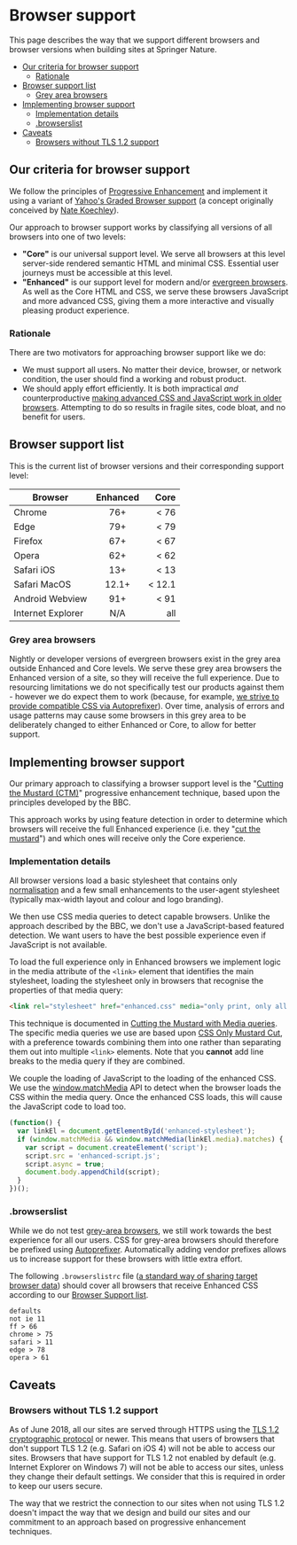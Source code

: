 # Browser support

This page describes the way that we support different browsers and browser versions when building sites at Springer Nature.

* [Our criteria for browser support](#our-criteria-for-browser-support)
  * [Rationale](#rationale)
* [Browser support list](#browser-support-list)
  * [Grey area browsers](#grey-area-browsers)
* [Implementing browser support](#implementing-browser-support)
  * [Implementation details](#implementation-details)
  * [.browserslist](#browserslist)
* [Caveats](#caveats)
  * [Browsers without TLS 1.2 support](#browsers-without-tls-12-support)

## Our criteria for browser support

We follow the principles of [Progressive Enhancement](progressive-enhancement.md) and implement it using a variant of [Yahoo's Graded Browser support](https://github.com/yui/yui3/wiki/Graded-Browser-Support) (a concept originally conceived by [Nate Koechley](https://web.archive.org/web/20060304042737/http://developer.yahoo.net/yui/articles/gbs/gbs.html)).

Our approach to browser support works by classifying all versions of all browsers into one of two levels:

* **"Core"** is our universal support level. We serve all browsers at this level server-side rendered semantic HTML and minimal CSS. Essential user journeys must be accessible at this level.
* **"Enhanced"** is our support level for modern and/or [evergreen browsers](https://www.techopedia.com/definition/31094/evergreen-browser). As well as the Core HTML and CSS, we serve these browsers JavaScript and more advanced CSS, giving them a more interactive and visually pleasing product experience.

### Rationale

There are two motivators for approaching browser support like we do:

* We must support all users. No matter their device, browser, or network condition, the user should find a working and robust product.
* We should apply effort efficiently. It is both impractical _and_ counterproductive [making advanced CSS and JavaScript work in older browsers](https://en.wikipedia.org/wiki/Pareto_principle#In_software). Attempting to do so results in fragile sites, code bloat, and no benefit for users.

## Browser support list

This is the current list of browser versions and their corresponding support level:

| Browser           | Enhanced           | Core               |
| ---------------   |:------------------:| ------------------:|
| Chrome            | 76+                | < 76               |
| Edge              | 79+                | < 79               |
| Firefox           | 67+                | < 67               |
| Opera             | 62+                | < 62               |
| Safari iOS        | 13+                | < 13               |
| Safari MacOS      | 12.1+              | < 12.1             |
| Android Webview   | 91+                | < 91               |
| Internet Explorer | N/A                | all                |

### Grey area browsers

Nightly or developer versions of evergreen browsers exist in the grey area outside Enhanced and Core levels. We serve these grey area browsers the Enhanced version of a site, so they will receive the full experience. Due to resourcing limitations we do not specifically test our products against them - however we do expect them to work (because, for example, [we strive to provide compatible CSS via Autoprefixer](#browserslist)). Over time, analysis of errors and usage patterns may cause some browsers in this grey area to be deliberately changed to either Enhanced or Core, to allow for better support.

## Implementing browser support

Our primary approach to classifying a browser support level is the "[Cutting the Mustard (CTM)](https://responsivenews.tumblr.com/post/18948466399/cutting-the-mustard)" progressive enhancement technique, based upon the principles developed by the BBC.

This approach works by using feature detection in order to determine which browsers will receive the full Enhanced experience (i.e. they "[cut the mustard](https://en.wiktionary.org/wiki/cut_the_mustard)") and which ones will receive only the Core experience.

### Implementation details

All browser versions load a basic stylesheet that contains only [normalisation](https://necolas.github.io/normalize.css/) and a few small enhancements to the user-agent stylesheet (typically max-width layout and colour and logo branding).

We then use CSS media queries to detect capable browsers. Unlike the approach described by the BBC, we don't use a JavaScript-based featured detection. We want users to have the best possible experience even if JavaScript is not available.

To load the full experience only in Enhanced browsers we implement logic in the media attribute of the `<link>` element that identifies the main stylesheet, loading the stylesheet only in browsers that recognise the properties of that media query:

```html
<link rel="stylesheet" href="enhanced.css" media="only print, only all and (prefers-color-scheme: no-preference), only all and (prefers-color-scheme: light), only all and (prefers-color-scheme: dark)" id="enhanced-stylesheet">
```

This technique is documented in [Cutting the Mustard with Media queries](https://www.sitepoint.com/cutting-the-mustard-with-css-media-queries/). The specific media queries we use are based upon [CSS Only Mustard Cut](https://github.com/Fall-Back/CSS-Mustard-Cut), with a preference towards combining them into one rather than separating them out into multiple `<link>` elements. Note that you **cannot** add line breaks to the media query if they are combined.

We couple the loading of JavaScript to the loading of the enhanced CSS. We use the [window.matchMedia](https://developer.mozilla.org/en/docs/Web/API/Window/matchMedia) API to detect when the browser loads the CSS within the media query. Once the enhanced CSS loads, this will cause the JavaScript code to load too.

```javascript
(function() {
  var linkEl = document.getElementById('enhanced-stylesheet');
  if (window.matchMedia && window.matchMedia(linkEl.media).matches) {
    var script = document.createElement('script');
    script.src = 'enhanced-script.js';
    script.async = true;
    document.body.appendChild(script);
  }
})();
```


### .browserslist

While we do not test [grey-area browsers](#grey-area-browsers), we still work towards the best experience for all our users. CSS for grey-area browsers should therefore be prefixed using [Autoprefixer](https://github.com/postcss/autoprefixer). Automatically adding vendor prefixes allows us to increase support for these browsers with little extra effort.

The following `.browserslistrc` file ([a standard way of sharing target browser data](https://github.com/browserslist/browserslist)) should cover all browsers that receive Enhanced CSS according to our [Browser Support list](#browser-support-list).

```nanorc
defaults
not ie 11
ff > 66
chrome > 75
safari > 11
edge > 78
opera > 61
```

## Caveats

### Browsers without TLS 1.2 support

As of June 2018, all our sites are served through HTTPS using the [TLS 1.2 cryptographic protocol](https://en.wikipedia.org/wiki/Transport_Layer_Security#TLS_1.2) or newer. This means that users of browsers that don't support TLS 1.2 (e.g. Safari on iOS 4) will not be able to access our sites. Browsers that have support for TLS 1.2 not enabled by default (e.g. Internet Explorer on Windows 7) will not be able to access our sites, unless they change their default settings. We consider that this is required in order to keep our users secure.

The way that we restrict the connection to our sites when not using TLS 1.2 doesn't impact the way that we design and build our sites and our commitment to an approach based on progressive enhancement techniques.
